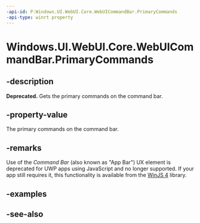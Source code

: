 ```yaml
---
-api-id: P:Windows.UI.WebUI.Core.WebUICommandBar.PrimaryCommands
-api-type: winrt property
---
```


<!-- Property syntax
public Windows.Foundation.Collections.IObservableVector<Windows.UI.WebUI.Core.IWebUICommandBarElement> PrimaryCommands { get; }
-->

# Windows.UI.WebUI.Core.WebUICommandBar.PrimaryCommands

## -description
**Deprecated.** Gets the primary commands on the command bar.

## -property-value
The primary commands on the command bar.

## -remarks
Use of the *Command Bar* (also known as "App Bar") UX element is deprecated for UWP apps using JavaScript and no longer supported.
If your app still requires it, this functionality is available from the [WinJS 4](http://try.buildwinjs.com/#get) library.

## -examples

## -see-also
